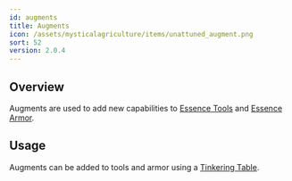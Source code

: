 ```yaml
---
id: augments
title: Augments
icon: /assets/mysticalagriculture/items/unattuned_augment.png
sort: 52
version: 2.0.4
---
```


## Overview

Augments are used to add new capabilities to [Essence Tools](essence-tools.md) and [Essence Armor](essence-armor.md).

## Usage

Augments can be added to tools and armor using a [Tinkering Table](../blocks/tinkering-table.md).

